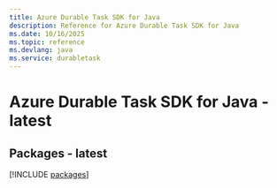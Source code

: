```yaml
---
title: Azure Durable Task SDK for Java
description: Reference for Azure Durable Task SDK for Java
ms.date: 10/16/2025
ms.topic: reference
ms.devlang: java
ms.service: durabletask
---
```

# Azure Durable Task SDK for Java - latest
## Packages - latest
[!INCLUDE [packages](durable-task-index.md)]